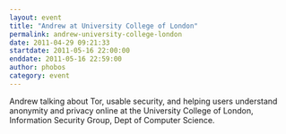 ```yaml
---
layout: event
title: "Andrew at University College of London"
permalink: andrew-university-college-london
date: 2011-04-29 09:21:33
startdate: 2011-05-16 22:00:00
enddate: 2011-05-16 22:59:00
author: phobos
category: event
---
```


Andrew talking about Tor, usable security, and helping users understand anonymity and privacy online at the University College of London, Information Security Group, Dept of Computer Science.
